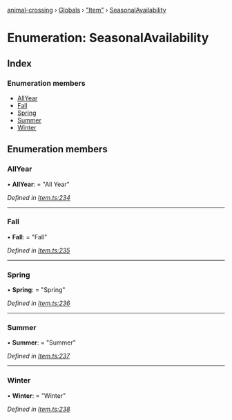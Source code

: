 [animal-crossing](../README.md) › [Globals](../globals.md) › ["Item"](../modules/_item_.md) › [SeasonalAvailability](_item_.seasonalavailability.md)

# Enumeration: SeasonalAvailability

## Index

### Enumeration members

* [AllYear](_item_.seasonalavailability.md#allyear)
* [Fall](_item_.seasonalavailability.md#fall)
* [Spring](_item_.seasonalavailability.md#spring)
* [Summer](_item_.seasonalavailability.md#summer)
* [Winter](_item_.seasonalavailability.md#winter)

## Enumeration members

###  AllYear

• **AllYear**: = "All Year"

*Defined in [Item.ts:234](https://github.com/Norviah/animal-crossing/blob/4071e19/module/types/Item.ts#L234)*

___

###  Fall

• **Fall**: = "Fall"

*Defined in [Item.ts:235](https://github.com/Norviah/animal-crossing/blob/4071e19/module/types/Item.ts#L235)*

___

###  Spring

• **Spring**: = "Spring"

*Defined in [Item.ts:236](https://github.com/Norviah/animal-crossing/blob/4071e19/module/types/Item.ts#L236)*

___

###  Summer

• **Summer**: = "Summer"

*Defined in [Item.ts:237](https://github.com/Norviah/animal-crossing/blob/4071e19/module/types/Item.ts#L237)*

___

###  Winter

• **Winter**: = "Winter"

*Defined in [Item.ts:238](https://github.com/Norviah/animal-crossing/blob/4071e19/module/types/Item.ts#L238)*
